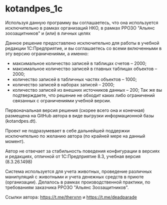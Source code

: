 # kotandpes_1c
Используя данную программу вы соглашаетесь, что она используется исключительно в рамках организаций НКО, в рамках РРОЗО "Альянс зоозащитников" и (или) в личных целях


Данное решение предоставлено исключительно для работы в учебной редакции 1С:Предприятие, и вы соглашаетесь со всеми включенными в эту версию ограничениями, а именно: 
- максимальное количество записей в таблицах счетов – 2000; 
- максимальное количество записей в главных таблицах объектов – 2000; 
- количество записей в табличных частях объектов – 1000; 
- количество записей в наборах записей – 2000; 
- количество записей из внешних источников данных – 200;
Так же вы подтверждаете, что решение не обходит каких либо ограничений связанных с ограничениями учебной версии.


Первоначальная версия решения (скорее всего она и конечная) размещена на GitHub автора в виде выгрузки информационной базы (kotandpes.dt).


Проект не подразумевает в себе дальнейшей поддержки исключительно по желанию автора (по крайней мере на данный момент).


Автор не отвечает за стабильность поведения конфигурации в версиях и редакциях, отличной от 1С:Предприятие 8.3, учебная версия (8.3.26.1498)


Система используется для учета животных, проведение различных манипуляций с животными и учета денежных средств в приюте (организации).
Делалось в рамках производственной практики, по требованиям заказчика РРОЗО "Альянс Зоозащитников".


Ссылки автора: https://t.me/therxnn и https://t.me/deadparade
